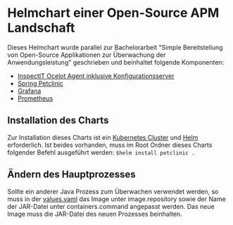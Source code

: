 # Helmchart einer Open-Source APM Landschaft

Dieses Helmchart wurde parallel zur Bachelorarbeit "Simple Bereitstellung von Open-Source Applikationen zur Überwachung der Anwendungsleistung" geschrieben und beinhaltet folgende Komponenten:

* [InspectIT Ocelot Agent inklusive Konfigurationsserver](https://www.inspectit.rocks/)
* [Spring Petclinic](https://projects.spring.io/spring-petclinic/)
* [Grafana](https://grafana.com/)
* [Prometheus](https://prometheus.io/)
## Installation des Charts
Zur Installation dieses Charts ist ein [Kubernetes Cluster](https://kubernetes.io/) und [Helm](https://helm.sh/) erforderlich. Ist beides vorhanden, muss im Root Ordner dieses Charts folgender Befehl ausgeführt werden:
```$helm install petclinic .```

## Ändern des Hauptprozesses

Sollte ein anderer Java Prozess zum Überwachen verwendet werden, so muss in der [values.yaml](values.yaml) das Image unter image.repository sowie der Name der JAR-Datei unter containers.command angepasst werden. Das neue Image muss die JAR-Datei des neuen Prozesses beinhalten.

